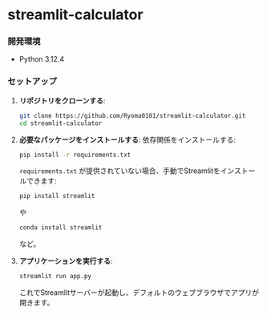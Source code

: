 # streamlit-calculator

### 開発環境

- Python 3.12.4

### セットアップ

1. **リポジトリをクローンする**:

    ```bash
    git clone https://github.com/Ryoma0101/streamlit-calculator.git
    cd streamlit-calculator
    ```

2. **必要なパッケージをインストールする**:
    依存関係をインストールする:

    ```bash
    pip install -r requirements.txt
    ```

    `requirements.txt` が提供されていない場合、手動でStreamlitをインストールできます:

    ```bash
    pip install streamlit
    ```
    や
    ```bash
    conda install streamlit
    ```
    など。

3. **アプリケーションを実行する**:

    ```bash
    streamlit run app.py
    ```

    これでStreamlitサーバーが起動し、デフォルトのウェブブラウザでアプリが開きます。

